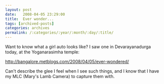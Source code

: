 ```yaml
---
layout: post
date:	2008-04-05 23:29:00
title:  Ever wonder...
tags: [archived-posts]
categories: archives
permalink: /:categories/:year/:month/:day/:title/
---
```

Want to know what a girl auto looks like? I saw one in Devarayanadurga today, at the Yoganarasimha temple:


http://bangalore.metblogs.com/2008/04/05/ever-wondered/


Can't describe the glee I feel when I see such things, and I know that I have my MLC (Mary's Lamb Camera) to capture them with.

